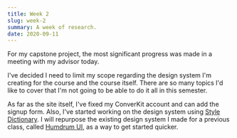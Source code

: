 ```yaml
---
title: Week 2
slug: week-2
summary: A week of research.
date: 2020-09-11
---
```

For my capstone project, the most significant progress was made in a meeting with my advisor today.

I've decided I need to limit my scope regarding the design system I'm creating for the course and the course itself. There are so many topics I'd like to cover that I'm not going to be able to do it all in this semester.

As far as the site itself, I've fixed my ConverKit account and can add the signup form. Also, I've started working on the design system using [Style Dictionary](https://amzn.github.io/style-dictionary/). I will repurpose the existing design system I made for a previous class, called [Humdrum UI](https://github.com/GarthDB/humdrum-ui), as a way to get started quicker.
